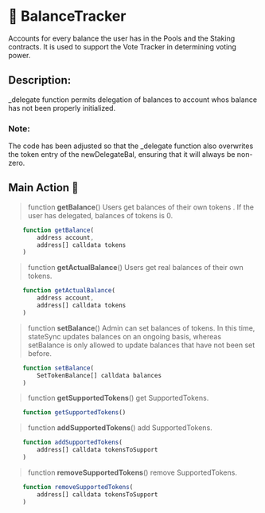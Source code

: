 # 🚩 BalanceTracker

Accounts for every balance the user has in the Pools and the Staking contracts. It is used to support the Vote Tracker in determining voting power.
## Description: 
_delegate function permits delegation of balances to account whos balance has not been properly initialized.

### Note:
The code has been adjusted so that the _delegate function also overwrites the token entry of the newDelegateBal, ensuring that it will always be non-zero.

## Main Action 🔧

> function **getBalance**()
Users get balances of their own tokens . If the user has delegated, balances of  tokens is 0.
```js
    function getBalance(
        address account,
        address[] calldata tokens
    )
```

> function **getActualBalance**()
Users get real balances of their own tokens.
```js
    function getActualBalance(
        address account,
        address[] calldata tokens
    )
```

> function **setBalance**()
Admin can set balances of tokens. In this time, stateSync updates balances on an ongoing basis, whereas setBalance is only allowed to update balances that have not been set before.
```js
    function setBalance(
        SetTokenBalance[] calldata balances
    )
```

> function **getSupportedTokens**()
get SupportedTokens.
```js
    function getSupportedTokens()
```

> function **addSupportedTokens**()
add SupportedTokens.
```js
    function addSupportedTokens(
        address[] calldata tokensToSupport
    )
```

> function **removeSupportedTokens**()
remove SupportedTokens.
```js
    function removeSupportedTokens(
        address[] calldata tokensToSupport
    )
```